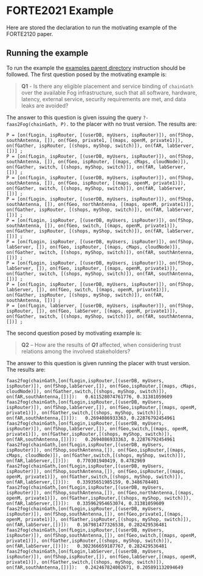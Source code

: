 
<p><img align="left" width="100"> <h1>FORTE2021 Example</h1></p>

Here are stored the declaration to run the motivating example of the FORTE2120 paper.

## Running the example

To run the example the [examples parent directory](https://github.com/di-unipi-socc/FaaS2Fog/tree/main/examples) instruction should be followed.
The first question posed by the motivating example is:

> **Q1**  - Is there any eligible placement and service binding of `chainGath`
> over the available Fog infrastructure, such that all software,
> hardware, latency, external service, security requirements are met,
> and data leaks are avoided?

The answer to this question is given issuing the query `?- faas2Fog(chainGath, P).` to the placer with no trust version.
The results are:

    P = [on(fLogin, ispRouter, [(userDB, myUsers, ispRouter)]), on(fShop, southAntenna, []), on(fGeo, private1, [(maps, openM, private1)]), on(fGather, ispRouter, [(shops, myShop, switch)]), on(fAR, labServer, [])] ;
    P = [on(fLogin, ispRouter, [(userDB, myUsers, ispRouter)]), on(fShop, southAntenna, []), on(fGeo, ispRouter, [(maps, cMaps, cloudNode)]), on(fGather, switch, [(shops, myShop, switch)]), on(fAR, labServer, [])] ;
    P = [on(fLogin, ispRouter, [(userDB, myUsers, ispRouter)]), on(fShop, southAntenna, []), on(fGeo, ispRouter, [(maps, openM, private1)]), on(fGather, switch, [(shops, myShop, switch)]), on(fAR, labServer, [])] ;
    P = [on(fLogin, ispRouter, [(userDB, myUsers, ispRouter)]), on(fShop, southAntenna, []), on(fGeo, northAntenna, [(maps, openM, private1)]), on(fGather, ispRouter, [(shops, myShop, switch)]), on(fAR, labServer, [])] ;
    P = [on(fLogin, ispRouter, [(userDB, myUsers, ispRouter)]), on(fShop, southAntenna, []), on(fGeo, switch, [(maps, openM, private1)]), on(fGather, ispRouter, [(shops, myShop, switch)]), on(fAR, labServer, [])] ;
    P = [on(fLogin, ispRouter, [(userDB, myUsers, ispRouter)]), on(fShop, labServer, []), on(fGeo, ispRouter, [(maps, cMaps, cloudNode)]), on(fGather, switch, [(shops, myShop, switch)]), on(fAR, southAntenna, [])] ;
    P = [on(fLogin, ispRouter, [(userDB, myUsers, ispRouter)]), on(fShop, labServer, []), on(fGeo, ispRouter, [(maps, openM, private1)]), on(fGather, switch, [(shops, myShop, switch)]), on(fAR, southAntenna, [])] ;
    P = [on(fLogin, ispRouter, [(userDB, myUsers, ispRouter)]), on(fShop, labServer, []), on(fGeo, switch, [(maps, openM, private1)]), on(fGather, ispRouter, [(shops, myShop, switch)]), on(fAR, southAntenna, [])] ;
    P = [on(fLogin, labServer, [(userDB, myUsers, ispRouter)]), on(fShop, ispRouter, []), on(fGeo, labServer, [(maps, openM, private1)]), on(fGather, switch, [(shops, myShop, switch)]), on(fAR, southAntenna, [])] ;

The second question posed by motivating example is:

> **Q2** – How are the results of ***Q1*** affected, when considering trust
> relations among the involved stakeholders?


The answer to this question is given running the placer with trust version.
The results are:

    faas2fog(chainGath,[on(fLogin,ispRouter,[(userDB, myUsers, ispRouter)]), on(fShop,labServer,[]), on(fGeo,ispRouter,[(maps, cMaps, cloudNode)]), on(fGather,switch,[(shops, myShop, switch)]), on(fAR,southAntenna,[])]):   0.611528074761776, 0.31381059609
    faas2fog(chainGath,[on(fLogin,ispRouter,[(userDB, myUsers, ispRouter)]), on(fShop,labServer,[]), on(fGeo,ispRouter,[(maps, openM, private1)]), on(fGather,switch,[(shops, myShop, switch)]), on(fAR,southAntenna,[])]):   0.2694086933363, 0.22876792454961
    faas2fog(chainGath,[on(fLogin,ispRouter,[(userDB, myUsers, ispRouter)]), on(fShop,labServer,[]), on(fGeo,switch,[(maps, openM, private1)]), on(fGather,ispRouter,[(shops, myShop, switch)]), on(fAR,southAntenna,[])]):   0.2694086933363, 0.22876792454961
    faas2fog(chainGath,[on(fLogin,ispRouter,[(userDB, myUsers, ispRouter)]), on(fShop,southAntenna,[]), on(fGeo,ispRouter,[(maps, cMaps, cloudNode)]), on(fGather,switch,[(shops, myShop, switch)]), on(fAR,labServer,[])]):   0.770301940419, 0.4782969
    faas2fog(chainGath,[on(fLogin,ispRouter,[(userDB, myUsers, ispRouter)]), on(fShop,southAntenna,[]), on(fGeo,ispRouter,[(maps, openM, private1)]), on(fGather,switch,[(shops, myShop, switch)]), on(fAR,labServer,[])]):   0.33935651985159, 0.3486784401
    faas2fog(chainGath,[on(fLogin,ispRouter,[(userDB, myUsers, ispRouter)]), on(fShop,southAntenna,[]), on(fGeo,northAntenna,[(maps, openM, private1)]), on(fGather,ispRouter,[(shops, myShop, switch)]), on(fAR,labServer,[])]):   0.335962954653074, 0.31381059609
    faas2fog(chainGath,[on(fLogin,ispRouter,[(userDB, myUsers, ispRouter)]), on(fShop,southAntenna,[]), on(fGeo,private1,[(maps, openM, private1)]), on(fGather,ispRouter,[(shops, myShop, switch)]), on(fAR,labServer,[])]):   0.167981477326538, 0.282429536481
    faas2fog(chainGath,[on(fLogin,ispRouter,[(userDB, myUsers, ispRouter)]), on(fShop,southAntenna,[]), on(fGeo,switch,[(maps, openM, private1)]), on(fGather,ispRouter,[(shops, myShop, switch)]), on(fAR,labServer,[])]):   0.302366659187767, 0.282429536481
    faas2fog(chainGath,[on(fLogin,labServer,[(userDB, myUsers, ispRouter)]), on(fShop,ispRouter,[]), on(fGeo,labServer,[(maps, openM, private1)]), on(fGather,switch,[(shops, myShop, switch)]), on(fAR,southAntenna,[])]):   0.242467824002671, 0.205891132094649




